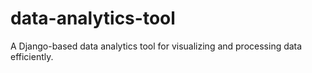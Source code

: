 # data-analytics-tool
A Django-based data analytics tool for visualizing and processing data efficiently.

